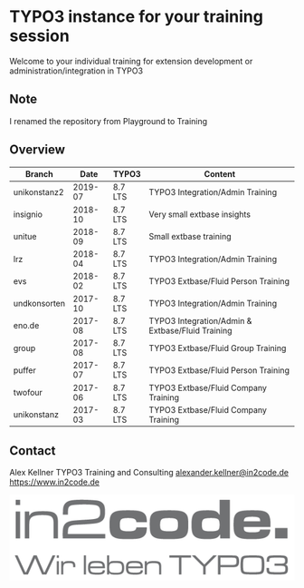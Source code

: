 # TYPO3 instance for your training session

Welcome to your individual training for extension development or administration/integration in TYPO3

## Note

I renamed the repository from Playground to Training

## Overview

| Branch      | Date        | TYPO3       | Content                                           |
| ----------- | ----------- | ----------- | ------------------------------------------------- |
| unikonstanz2| 2019-07     | 8.7 LTS     | TYPO3 Integration/Admin Training                  |
| insignio    | 2018-10     | 8.7 LTS     | Very small extbase insights                       |
| unitue      | 2018-09     | 8.7 LTS     | Small extbase training                            |
| lrz         | 2018-04     | 8.7 LTS     | TYPO3 Integration/Admin Training                  |
| evs         | 2018-02     | 8.7 LTS     | TYPO3 Extbase/Fluid Person Training               |
| undkonsorten| 2017-10     | 8.7 LTS     | TYPO3 Integration/Admin Training                  |
| eno.de      | 2017-08     | 8.7 LTS     | TYPO3 Integration/Admin & Extbase/Fluid Training  |
| group       | 2017-08     | 8.7 LTS     | TYPO3 Extbase/Fluid Group Training                |
| puffer      | 2017-07     | 8.7 LTS     | TYPO3 Extbase/Fluid Person Training               |
| twofour     | 2017-06     | 8.7 LTS     | TYPO3 Extbase/Fluid Company Training              |
| unikonstanz | 2017-03     | 8.7 LTS     | TYPO3 Extbase/Fluid Company Training              |

## Contact

Alex Kellner
TYPO3 Training and Consulting
alexander.kellner@in2code.de
https://www.in2code.de

![in2code - Wir leben TYPO3](https://raw.githubusercontent.com/einpraegsam/playground/master/typo3conf/ext/template/Resources/Public/Images/in2code.png)

